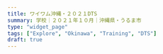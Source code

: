 ```yaml
---
title: ワイワム沖縄・２０２１DTS
summary: 学校｜２０２１年１０月｜沖縄県・うるま市
type: "widget_page"
tags: ["Explore", "Okinawa", "Training", "DTS"]
draft: true
---
```


